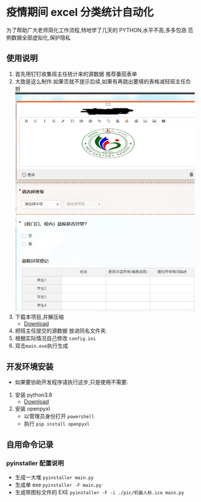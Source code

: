# 疫情期间 excel 分类统计自动化

为了帮助广大老师简化工作流程,特地学了几天的 PYTHON,水平不高,多多包涵
范例数据全部虚拟化,保护隐私

## 使用说明

1. 首先用钉钉收集班主任统计来的源数据 推荐番茄表单
2. 大致是这么制作.如果否就不提示后续,如果有再跳出要填的表格减轻班主任负担
   ![avatar](./pic/1.jpg)
3. 下载本项目,并解压缩
   - [Download](https://github.com/3038922/SARS-CoV-2_autoFill/releases/download/V0%2C1/release_v0.1.rar)
4. 把班主任提交的源数据 放进同名文件夹.
5. 根据实际情况自己修改 `config.ini`
6. 双击`main.exe`执行生成

## 开发环境安装

- 如果要协助开发程序请执行这步,只是使用不需要.

1. 安装 python3.8
   - [Download](https://github.com/3038922/new_century_robotics/releases/download/v1.0/python-3.8.1-amd64.exe)
2. 安装 openpyxl
   - 以管理员身份打开 `powershell`
   - 执行 `pip install openpyxl`

## 自用命令记录

### pyinstaller 配置说明

- 生成一大堆 `pyinstaller main.py`
- 生成单 exe `pyinstaller -F main.py`
- 生成带图标文件的 EXE `pyinstaller -F -i ./pic/机器人标.ico main.py`
